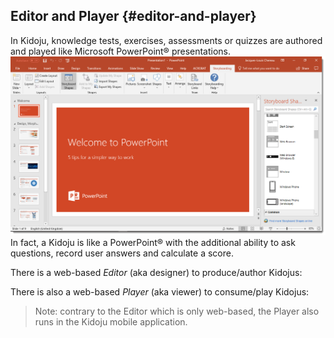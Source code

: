 ## Editor and Player {#editor-and-player}

In Kidoju, knowledge tests, exercises, assessments or quizzes are authored and played like Microsoft PowerPoint® presentations.![](/assets/Web_Concepts_Editor_And_Player_01.png)In fact, a Kidoju is like a PowerPoint® with the additional ability to ask questions, record user answers and calculate a score.

There is a web-based _Editor_ \(aka designer\) to produce/author Kidojus:



There is also a web-based _Player_ \(aka viewer\) to consume/play Kidojus:

> Note: contrary to the Editor which is only web-based, the Player also runs in the Kidoju mobile application.



